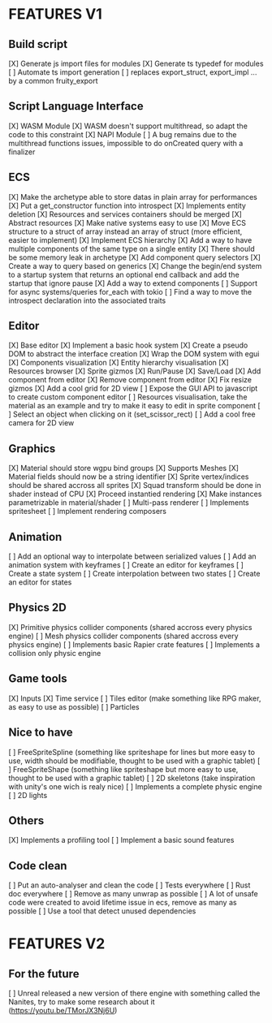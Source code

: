 # FEATURES V1

## Build script

[X] Generate js import files for modules
[X] Generate ts typedef for modules
[ ] Automate ts import generation
[ ] replaces export_struct, export_impl ... by a common fruity_export

## Script Language Interface

[X] WASM Module
[X] WASM doesn't support multithread, so adapt the code to this constraint
[X] NAPI Module
[ ] A bug remains due to the multithread functions issues, impossible to do onCreated query with a finalizer

## ECS

[X] Make the archetype able to store datas in plain array for performances
[X] Put a get_constructor function into introspect
[X] Implements entity deletion
[X] Resources and services containers should be merged
[X] Abstract resources
[X] Make native systems easy to use
[X] Move ECS structure to a struct of array instead an array of struct (more efficient, easier to implement)
[X] Implement ECS hierarchy
[X] Add a way to have multiple components of the same type on a single entity
[X] There should be some memory leak in archetype
[X] Add component query selectors
[X] Create a way to query based on generics
[X] Change the begin/end system to a startup system that returns an optional end callback and add the startup that ignore pause
[X] Add a way to extend components
[ ] Support for async systems/queries for_each with tokio
[ ] Find a way to move the introspect declaration into the associated traits

## Editor

[X] Base editor
[X] Implement a basic hook system
[X] Create a pseudo DOM to abstract the interface creation
[X] Wrap the DOM system with egui
[X] Components visualization
[X] Entity hierarchy visualisation
[X] Resources browser
[X] Sprite gizmos
[X] Run/Pause
[X] Save/Load
[X] Add component from editor
[X] Remove component from editor
[X] Fix resize gizmos
[X] Add a cool grid for 2D view
[ ] Expose the GUI API to javascript to create custom component editor
[ ] Resources visualisation, take the material as an example and try to make it easy to edit in sprite component
[ ] Select an object when clicking on it (set_scissor_rect)
[ ] Add a cool free camera for 2D view

## Graphics

[X] Material should store wgpu bind groups
[X] Supports Meshes
[X] Material fields should now be a string identifier
[X] Sprite vertex/indices should be shared accross all sprites
[X] Squad transform should be done in shader instead of CPU
[X] Proceed instantied rendering
[X] Make instances parametrizable in material/shader
[ ] Multi-pass renderer
[ ] Implements spritesheet
[ ] Implement rendering composers

## Animation

[ ] Add an optional way to interpolate between serialized values
[ ] Add an animation system with keyframes
[ ] Create an editor for keyframes
[ ] Create a state system
[ ] Create interpolation between two states
[ ] Create an editor for states

## Physics 2D

[X] Primitive physics collider components (shared accross every physics engine)
[ ] Mesh physics collider components (shared accross every physics engine)
[ ] Implements basic Rapier crate features
[ ] Implements a collision only physic engine

## Game tools

[X] Inputs
[X] Time service
[ ] Tiles editor (make something like RPG maker, as easy to use as possible)
[ ] Particles

## Nice to have

[ ] FreeSpriteSpline (something like spriteshape for lines but more easy to use, width should be modifiable, thought to be used with a graphic tablet)
[ ] FreeSpriteShape (something like spriteshape but more easy to use, thought to be used with a graphic tablet)
[ ] 2D skeletons (take inspiration with unity's one wich is realy nice)
[ ] Implements a complete physic engine
[ ] 2D lights

## Others

[X] Implements a profiling tool
[ ] Implement a basic sound features

## Code clean

[ ] Put an auto-analyser and clean the code
[ ] Tests everywhere
[ ] Rust doc everywhere
[ ] Remove as many unwrap as possible
[ ] A lot of unsafe code were created to avoid lifetime issue in ecs, remove as many as possible
[ ] Use a tool that detect unused dependencies

# FEATURES V2

## For the future

[ ] Unreal released a new version of there engine with something called the Nanites, try to make some research about it (https://youtu.be/TMorJX3Nj6U)
